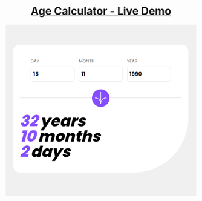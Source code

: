<h1 align='center'><a href='https://age-ou.vercel.app/'>Age Calculator - Live Demo</a></h1>
<img alt='' src='https://raw.githubusercontent.com/oguzhanuyanik-sr/age-calculator/master/screenshot.PNG' />